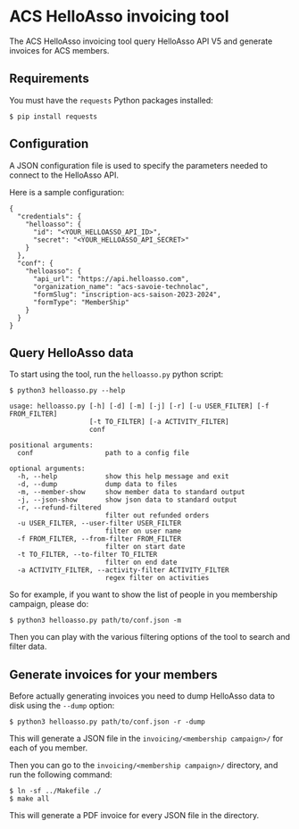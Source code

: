 # ACS HelloAsso invoicing tool

The ACS HelloAsso invoicing tool query HelloAsso API V5 and generate invoices for ACS members.

## Requirements

You must have the `requests` Python packages installed:

```
$ pip install requests
```

## Configuration

A JSON configuration file is used to specify the parameters needed to connect
to the HelloAsso API.

Here is a sample configuration:

```
{
  "credentials": {
    "helloasso": {
      "id": "<YOUR_HELLOASSO_API_ID>",
      "secret": "<YOUR_HELLOASSO_API_SECRET>"
    }
  },
  "conf": {
    "helloasso": {
      "api_url": "https://api.helloasso.com",
      "organization_name": "acs-savoie-technolac",
      "formSlug": "inscription-acs-saison-2023-2024",
      "formType": "MemberShip"
    }
  }
}
```

## Query HelloAsso data

To start using the tool, run the `helloasso.py` python script:

```
$ python3 helloasso.py --help

usage: helloasso.py [-h] [-d] [-m] [-j] [-r] [-u USER_FILTER] [-f FROM_FILTER]
                    [-t TO_FILTER] [-a ACTIVITY_FILTER]
                    conf

positional arguments:
  conf                  path to a config file

optional arguments:
  -h, --help            show this help message and exit
  -d, --dump            dump data to files
  -m, --member-show     show member data to standard output
  -j, --json-show       show json data to standard output
  -r, --refund-filtered
                        filter out refunded orders
  -u USER_FILTER, --user-filter USER_FILTER
                        filter on user name
  -f FROM_FILTER, --from-filter FROM_FILTER
                        filter on start date
  -t TO_FILTER, --to-filter TO_FILTER
                        filter on end date
  -a ACTIVITY_FILTER, --activity-filter ACTIVITY_FILTER
                        regex filter on activities
```

So for example, if you want to show the list of people in you membership campaign, please do:

```
$ python3 helloasso.py path/to/conf.json -m
```

Then you can play with the various filtering options of the tool to search and
filter data.

## Generate invoices for your members

Before actually generating invoices you need to dump HelloAsso data to disk
using the `--dump` option:

```
$ python3 helloasso.py path/to/conf.json -r -dump
```

This will generate a JSON file in the `invoicing/<membership campaign>/` for
each of you member.

Then you can go to the `invoicing/<membership campaign>/` directory, and run
the following command:

```
$ ln -sf ../Makefile ./
$ make all
```

This will generate a PDF invoice for every JSON file in the directory.

